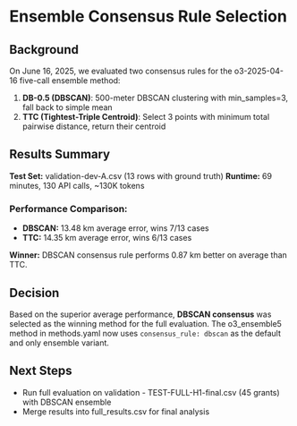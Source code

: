 # Ensemble Consensus Rule Selection

## Background
On June 16, 2025, we evaluated two consensus rules for the o3-2025-04-16 five-call ensemble method:

1. **DB-0.5 (DBSCAN)**: 500-meter DBSCAN clustering with min_samples=3, fall back to simple mean
2. **TTC (Tightest-Triple Centroid)**: Select 3 points with minimum total pairwise distance, return their centroid

## Results Summary
**Test Set:** validation-dev-A.csv (13 rows with ground truth)
**Runtime:** 69 minutes, 130 API calls, ~130K tokens

### Performance Comparison:
- **DBSCAN:** 13.48 km average error, wins 7/13 cases
- **TTC:** 14.35 km average error, wins 6/13 cases

**Winner:** DBSCAN consensus rule performs 0.87 km better on average than TTC.

## Decision
Based on the superior average performance, **DBSCAN consensus** was selected as the winning method for the full evaluation. The o3_ensemble5 method in methods.yaml now uses `consensus_rule: dbscan` as the default and only ensemble variant.

## Next Steps
- Run full evaluation on validation - TEST-FULL-H1-final.csv (45 grants) with DBSCAN ensemble
- Merge results into full_results.csv for final analysis 
